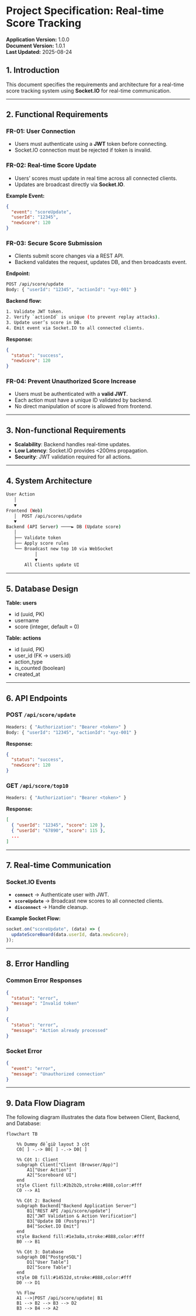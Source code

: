 # Project Specification: Real-time Score Tracking

**Application Version:** 1.0.0  
**Document Version:** 1.0.1  
**Last Updated:** 2025-08-24  

## 1. Introduction
This document specifies the requirements and architecture for a real-time score tracking system using **Socket.IO** for real-time communication.

---

## 2. Functional Requirements

### FR-01: User Connection
- Users must authenticate using a **JWT** token before connecting.
- Socket.IO connection must be rejected if token is invalid.

### FR-02: Real-time Score Update
- Users’ scores must update in real time across all connected clients.
- Updates are broadcast directly via **Socket.IO**.

**Example Event:**
```json
{
  "event": "scoreUpdate",
  "userId": "12345",
  "newScore": 120
}
```

### FR-03: Secure Score Submission
- Clients submit score changes via a REST API.
- Backend validates the request, updates DB, and then broadcasts event.

**Endpoint:**
```sh
POST /api/score/update
Body: { "userId": "12345", "actionId": "xyz-001" }
```

**Backend flow:**
```sh
1. Validate JWT token.
2. Verify `actionId` is unique (to prevent replay attacks).
3. Update user’s score in DB.
4. Emit event via Socket.IO to all connected clients.
```

**Response:**
```json
{
  "status": "success",
  "newScore": 120
}
```

### FR-04: Prevent Unauthorized Score Increase
- Users must be authenticated with a **valid JWT**.
- Each action must have a unique ID validated by backend.
- No direct manipulation of score is allowed from frontend.

---

## 3. Non-functional Requirements
- **Scalability**: Backend handles real-time updates.
- **Low Latency**: Socket.IO provides <200ms propagation.
- **Security**: JWT validation required for all actions.

---

## 4. System Architecture
```sh
User Action
   │
   ▼
Frontend (Web)
   │  POST /api/scores/update
   ▼
Backend (API Server) ────► DB (Update score)
   │
   ├── Validate token
   ├── Apply score rules
   └── Broadcast new top 10 via WebSocket
           │
           ▼
       All Clients update UI
```

---

## 5. Database Design  

**Table: users**  
- id (uuid, PK)  
- username  
- score (integer, default = 0)  

**Table: actions**  
- id (uuid, PK)  
- user_id (FK → users.id)  
- action_type  
- is_counted (boolean)  
- created_at  

---

## 6. API Endpoints

### POST `/api/score/update`
```sh
Headers: { "Authorization": "Bearer <token>" }
Body: { "userId": "12345", "actionId": "xyz-001" }
```

**Response:**
```json
{
  "status": "success",
  "newScore": 120
}
```

### GET `/api/score/top10`
```sh
Headers: { "Authorization": "Bearer <token>" }
```

**Response:**
```json
[
  { "userId": "12345", "score": 120 },
  { "userId": "67890", "score": 115 },
  ...
]
```

---

## 7. Real-time Communication

### Socket.IO Events
- **`connect`** → Authenticate user with JWT.
- **`scoreUpdate`** → Broadcast new scores to all connected clients.
- **`disconnect`** → Handle cleanup.

**Example Socket Flow:**
```js
socket.on("scoreUpdate", (data) => {
  updateScoreBoard(data.userId, data.newScore);
});
```

---

## 8. Error Handling

### Common Error Responses
```json
{
  "status": "error",
  "message": "Invalid token"
}
```
```json
{
  "status": "error",
  "message": "Action already processed"
}
```

### Socket Error
```json
{
  "event": "error",
  "message": "Unauthorized connection"
}
```

---

## 9. Data Flow Diagram

The following diagram illustrates the data flow between Client, Backend, and Database:

```mermaid
flowchart TB

    %% Dummy để giữ layout 3 cột
    C0[ ] -.-> B0[ ] -.-> D0[ ]

    %% Cột 1: Client
    subgraph Client["Client (Browser/App)"]
        A1["User Action"]
        A2["Scoreboard UI"]
    end
    style Client fill:#2b2b2b,stroke:#888,color:#fff
    C0 --> A1

    %% Cột 2: Backend
    subgraph Backend["Backend Application Server"]
        B1["REST API /api/score/update"]
        B2["JWT Validation & Action Verification"]
        B3["Update DB (Postgres)"]
        B4["Socket.IO Emit"]
    end
    style Backend fill:#1e3a8a,stroke:#888,color:#fff
    B0 --> B1

    %% Cột 3: Database
    subgraph DB["PostgreSQL"]
        D1["User Table"]
        D2["Score Table"]
    end
    style DB fill:#14532d,stroke:#888,color:#fff
    D0 --> D1

    %% Flow
    A1 -->|POST /api/score/update| B1
    B1 --> B2 --> B3 --> D2
    B3 --> B4 --> A2

```
